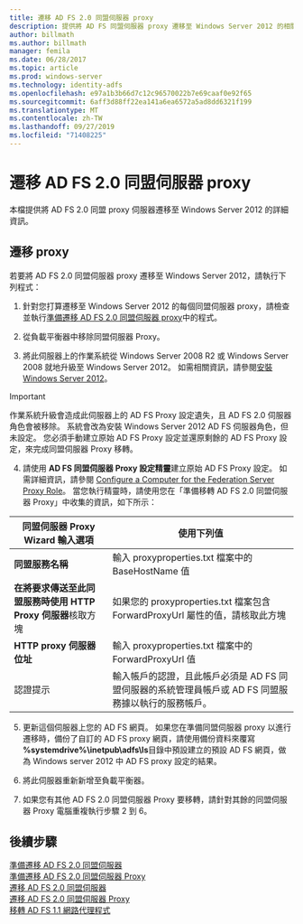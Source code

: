 ```yaml
---
title: 遷移 AD FS 2.0 同盟伺服器 proxy
description: 提供將 AD FS 同盟伺服器 proxy 遷移至 Windows Server 2012 的相關資訊。
author: billmath
ms.author: billmath
manager: femila
ms.date: 06/28/2017
ms.topic: article
ms.prod: windows-server
ms.technology: identity-adfs
ms.openlocfilehash: e97a1b3b66d7c12c96570022b7e69caaf0e92f65
ms.sourcegitcommit: 6aff3d88ff22ea141a6ea6572a5ad8dd6321f199
ms.translationtype: MT
ms.contentlocale: zh-TW
ms.lasthandoff: 09/27/2019
ms.locfileid: "71408225"
---
```

# <a name="migrate-the-ad-fs-20-federation-server-proxy"></a>遷移 AD FS 2.0 同盟伺服器 proxy
本檔提供將 AD FS 2.0 同盟 proxy 伺服器遷移至 Windows Server 2012 的詳細資訊。

## <a name="migrate-the-proxy"></a>遷移 proxy

若要將 AD FS 2.0 同盟伺服器 proxy 遷移至 Windows Server 2012，請執行下列程式：  
  
1.  針對您打算遷移至 Windows Server 2012 的每個同盟伺服器 proxy，請檢查並執行[準備遷移 AD FS 2.0 同盟伺服器 proxy](prepare-to-migrate-ad-fs-fed-proxy.md)中的程式。  
  
2.  從負載平衡器中移除同盟伺服器 Proxy。  
  
3.  將此伺服器上的作業系統從 Windows Server 2008 R2 或 Windows Server 2008 就地升級至 Windows Server 2012。 如需相關資訊，請參閱[安裝 Windows Server 2012](https://technet.microsoft.com/library/jj134246.aspx)。  
  
> [!IMPORTANT]
>  作業系統升級會造成此伺服器上的 AD FS Proxy 設定遺失，且 AD FS 2.0 伺服器角色會被移除。 系統會改為安裝 Windows Server 2012 AD FS 伺服器角色，但未設定。 您必須手動建立原始 AD FS Proxy 設定並還原剩餘的 AD FS Proxy 設定，來完成同盟伺服器 Proxy 移轉。  
  
4. 請使用 **AD FS 同盟伺服器 Proxy 設定精靈**建立原始 AD FS Proxy 設定。 如需詳細資訊，請參閱 [Configure a Computer for the Federation Server Proxy Role](configure-a-computer-for-the-federation-server-proxy-role.md)。 當您執行精靈時，請使用您在「準備移轉 AD FS 2.0 同盟伺服器 Proxy」中收集的資訊，如下所示：  
  
 
|**同盟伺服器 Proxy Wizard 輸入選項**|**使用下列值**|
|-----|-----|  
|**同盟服務名稱**|輸入 proxyproperties.txt 檔案中的 BaseHostName 值|  
|**在將要求傳送至此同盟服務時使用 HTTP Proxy 伺服器**核取方塊|如果您的 proxyproperties.txt 檔案包含 ForwardProxyUrl 屬性的值，請核取此方塊|  
|**HTTP proxy 伺服器位址**|輸入 proxyproperties.txt 檔案中的 ForwardProxyUrl 值|  
|認證提示|輸入帳戶的認證，且此帳戶必須是 AD FS 同盟伺服器的系統管理員帳戶或 AD FS 同盟服務據以執行的服務帳戶。|  
  
5. 更新這個伺服器上您的 AD FS 網頁。 如果您在準備同盟伺服器 proxy 以進行遷移時，備份了自訂的 AD FS proxy 網頁，請使用備份資料來覆寫 **%systemdrive%\inetpub\adfs\ls**目錄中預設建立的預設 AD FS 網頁，做為 Windows server 2012 中 AD FS proxy 設定的結果。  
  
6. 將此伺服器重新新增至負載平衡器。  
  
7. 如果您有其他 AD FS 2.0 同盟伺服器 Proxy 要移轉，請針對其餘的同盟伺服器 Proxy 電腦重複執行步驟 2 到 6。  
  
  
## <a name="next-steps"></a>後續步驟
 [準備遷移 AD FS 2.0 同盟伺服器](prepare-to-migrate-ad-fs-fed-server.md)   
 [準備遷移 AD FS 2.0 同盟伺服器 Proxy](prepare-to-migrate-ad-fs-fed-proxy.md)   
 [遷移 AD FS 2.0 同盟伺服器](migrate-the-ad-fs-fed-server.md)   
 [遷移 AD FS 2.0 同盟伺服器 Proxy](migrate-the-ad-fs-2-fed-server-proxy.md)   
 [移轉 AD FS 1.1 網路代理程式](migrate-the-ad-fs-web-agent.md)